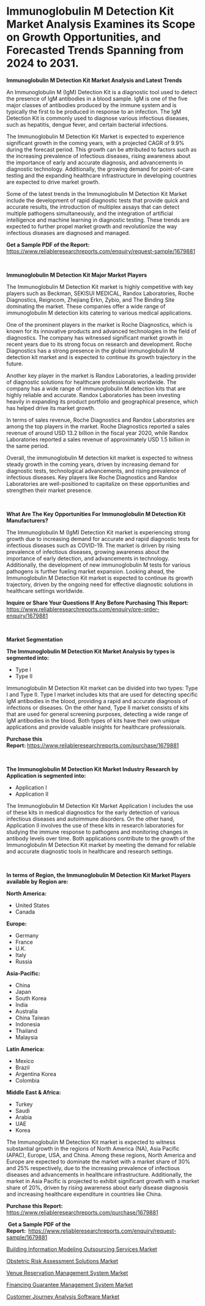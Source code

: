 <p><h1>Immunoglobulin M Detection Kit Market Analysis Examines its Scope on Growth Opportunities, and Forecasted Trends Spanning from 2024 to 2031.</h1></p><p><strong>Immunoglobulin M Detection Kit Market Analysis and Latest Trends</strong></p>
<p><p>An Immunoglobulin M (IgM) Detection Kit is a diagnostic tool used to detect the presence of IgM antibodies in a blood sample. IgM is one of the five major classes of antibodies produced by the immune system and is typically the first to be produced in response to an infection. The IgM Detection Kit is commonly used to diagnose various infectious diseases, such as hepatitis, dengue fever, and certain bacterial infections.</p><p>The Immunoglobulin M Detection Kit Market is expected to experience significant growth in the coming years, with a projected CAGR of 9.9% during the forecast period. This growth can be attributed to factors such as the increasing prevalence of infectious diseases, rising awareness about the importance of early and accurate diagnosis, and advancements in diagnostic technology. Additionally, the growing demand for point-of-care testing and the expanding healthcare infrastructure in developing countries are expected to drive market growth.</p><p>Some of the latest trends in the Immunoglobulin M Detection Kit Market include the development of rapid diagnostic tests that provide quick and accurate results, the introduction of multiplex assays that can detect multiple pathogens simultaneously, and the integration of artificial intelligence and machine learning in diagnostic testing. These trends are expected to further propel market growth and revolutionize the way infectious diseases are diagnosed and managed.</p></p>
<p><strong>Get a Sample PDF of the Report:&nbsp;</strong> <a href="https://www.reliableresearchreports.com/enquiry/request-sample/1679881">https://www.reliableresearchreports.com/enquiry/request-sample/1679881</a></p>
<p>&nbsp;</p>
<p><strong>Immunoglobulin M Detection Kit Major Market Players</strong></p>
<p><p>The Immunoglobulin M Detection Kit market is highly competitive with key players such as Beckman, SEKISUI MEDICAL, Randox Laboratories, Roche Diagnostics, Reigncom, Zhejiang Erkn, Zybio, and The Binding Site dominating the market. These companies offer a wide range of immunoglobulin M detection kits catering to various medical applications.</p><p>One of the prominent players in the market is Roche Diagnostics, which is known for its innovative products and advanced technologies in the field of diagnostics. The company has witnessed significant market growth in recent years due to its strong focus on research and development. Roche Diagnostics has a strong presence in the global immunoglobulin M detection kit market and is expected to continue its growth trajectory in the future.</p><p>Another key player in the market is Randox Laboratories, a leading provider of diagnostic solutions for healthcare professionals worldwide. The company has a wide range of immunoglobulin M detection kits that are highly reliable and accurate. Randox Laboratories has been investing heavily in expanding its product portfolio and geographical presence, which has helped drive its market growth.</p><p>In terms of sales revenue, Roche Diagnostics and Randox Laboratories are among the top players in the market. Roche Diagnostics reported a sales revenue of around USD 13.2 billion in the fiscal year 2020, while Randox Laboratories reported a sales revenue of approximately USD 1.5 billion in the same period.</p><p>Overall, the immunoglobulin M detection kit market is expected to witness steady growth in the coming years, driven by increasing demand for diagnostic tests, technological advancements, and rising prevalence of infectious diseases. Key players like Roche Diagnostics and Randox Laboratories are well-positioned to capitalize on these opportunities and strengthen their market presence.</p></p>
<p>&nbsp;</p>
<p><strong>What Are The Key Opportunities For Immunoglobulin M Detection Kit Manufacturers?</strong></p>
<p><p>The Immunoglobulin M (IgM) Detection Kit market is experiencing strong growth due to increasing demand for accurate and rapid diagnostic tests for infectious diseases such as COVID-19. The market is driven by rising prevalence of infectious diseases, growing awareness about the importance of early detection, and advancements in technology. Additionally, the development of new immunoglobulin M tests for various pathogens is further fueling market expansion. Looking ahead, the Immunoglobulin M Detection Kit market is expected to continue its growth trajectory, driven by the ongoing need for effective diagnostic solutions in healthcare settings worldwide.</p></p>
<p><strong>Inquire or Share Your Questions If Any Before Purchasing This Report:</strong> <a href="https://www.reliableresearchreports.com/enquiry/pre-order-enquiry/1679881">https://www.reliableresearchreports.com/enquiry/pre-order-enquiry/1679881</a></p>
<p>&nbsp;</p>
<p><strong>Market Segmentation</strong></p>
<p><strong>The Immunoglobulin M Detection Kit Market Analysis by types is segmented into:</strong></p>
<p><ul><li>Type I</li><li>Type II</li></ul></p>
<p><p>Immunoglobulin M Detection Kit market can be divided into two types: Type I and Type II. Type I market includes kits that are used for detecting specific IgM antibodies in the blood, providing a rapid and accurate diagnosis of infections or diseases. On the other hand, Type II market consists of kits that are used for general screening purposes, detecting a wide range of IgM antibodies in the blood. Both types of kits have their own unique applications and provide valuable insights for healthcare professionals.</p></p>
<p><strong>Purchase this Report:&nbsp;</strong><a href="https://www.reliableresearchreports.com/purchase/1679881">https://www.reliableresearchreports.com/purchase/1679881</a></p>
<p>&nbsp;</p>
<p><strong>The Immunoglobulin M Detection Kit Market Industry Research by Application is segmented into:</strong></p>
<p><ul><li>Application I</li><li>Application II</li></ul></p>
<p><p>The Immunoglobulin M Detection Kit Market Application I includes the use of these kits in medical diagnostics for the early detection of various infectious diseases and autoimmune disorders. On the other hand, Application II involves the use of these kits in research laboratories for studying the immune response to pathogens and monitoring changes in antibody levels over time. Both applications contribute to the growth of the Immunoglobulin M Detection Kit market by meeting the demand for reliable and accurate diagnostic tools in healthcare and research settings.</p></p>
<p>&nbsp;</p>
<p><strong>In terms of Region, the Immunoglobulin M Detection Kit Market Players available by Region are:</strong></p>
<p>
    <p> <strong> North America: </strong>
        <ul>
            <li>United States</li>
            <li>Canada</li>
        </ul>
        </p> 
    <p> <strong> Europe: </strong>
        <ul>
            <li>Germany</li>
            <li>France</li>
            <li>U.K.</li>
            <li>Italy</li>
            <li>Russia</li>
        </ul>
        </p> 
    <p> <strong> Asia-Pacific: </strong>
        <ul>
            <li>China</li>
            <li>Japan</li>
            <li>South Korea</li>
            <li>India</li>
            <li>Australia</li>
            <li>China Taiwan</li>
            <li>Indonesia</li>
            <li>Thailand</li>
            <li>Malaysia</li>
        </ul>
        </p> 
    <p> <strong> Latin America: </strong>
        <ul>
            <li>Mexico</li>
            <li>Brazil</li>
            <li>Argentina Korea</li>
            <li>Colombia</li>
        </ul>
        </p> 
    <p> <strong> Middle East & Africa: </strong>
        <ul>
            <li>Turkey</li>
            <li>Saudi</li>
            <li>Arabia</li>
            <li>UAE</li>
            <li>Korea</li>
        </ul>
    </p>
    </p>
<p><p>The Immunoglobulin M Detection Kit market is expected to witness substantial growth in the regions of North America (NA), Asia Pacific (APAC), Europe, USA, and China. Among these regions, North America and Europe are expected to dominate the market with a market share of 30% and 25% respectively, due to the increasing prevalence of infectious diseases and advancements in healthcare infrastructure. Additionally, the market in Asia Pacific is projected to exhibit significant growth with a market share of 20%, driven by rising awareness about early disease diagnosis and increasing healthcare expenditure in countries like China.</p></p>
<p><strong>Purchase this Report: </strong><a href="https://www.reliableresearchreports.com/purchase/1679881">https://www.reliableresearchreports.com/purchase/1679881</a></p>
<p>&nbsp;<strong>Get a Sample PDF of the Report:&nbsp;&nbsp;</strong><a href="https://www.reliableresearchreports.com/enquiry/request-sample/1679881">https://www.reliableresearchreports.com/enquiry/request-sample/1679881</a></p>
<p><strong></strong></p>
<p><p><a href="https://medium.com/@carolclarkson766/building-information-modeling-outsourcing-services-market-exploring-market-share-market-trends-7261f0af08af">Building Information Modeling Outsourcing Services Market</a></p><p><a href="https://medium.com/@jhonwin654/obstetric-risk-assessment-solutions-market-comprehensive-assessment-by-type-application-and-4c43c59073bf">Obstetric Risk Assessment Solutions Market</a></p><p><a href="https://medium.com/@jhonwin654/venue-reservation-management-system-market-insights-into-market-cagr-market-trends-and-growth-f4ee1c2f29ca">Venue Reservation Management System Market</a></p><p><a href="https://medium.com/@jhonwin654/financing-guarantee-management-system-market-report-reveals-the-latest-trends-and-growth-49f6c26078d2">Financing Guarantee Management System Market</a></p><p><a href="https://medium.com/@jhonwin654/customer-journey-analysis-software-market-share-evolution-and-market-growth-trends-2024-2031-19f9ac608d91">Customer Journey Analysis Software Market</a></p></p>